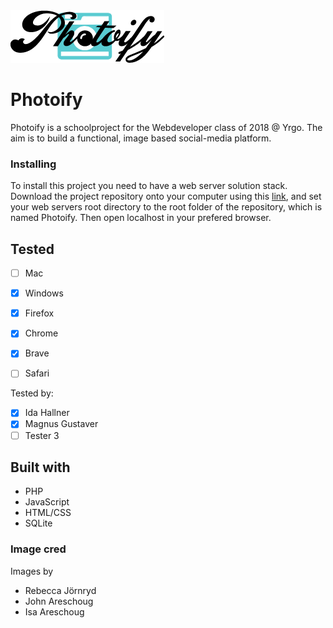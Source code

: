 <img src="https://raw.githubusercontent.com/Neyrin/Photoify/master/assets/style/images/Photoify-logo-clr.png">

# Photoify

Photoify is a schoolproject for the Webdeveloper class of 2018 @ Yrgo. The aim is to build a functional, image based social-media platform.

### Installing

To install this project you need to have a web server solution stack. Download the project repository onto your computer using this [link](https://github.com/Neyrin/Photoify.git), and set your web servers root directory to the root folder of the repository, which is named Photoify. Then open localhost in your prefered browser.

## Tested 
- [ ] Mac
- [x] Windows

- [x] Firefox
- [x] Chrome
- [x] Brave
- [ ] Safari

Tested by:
- [x] Ida Hallner
- [x] Magnus Gustaver
- [ ] Tester 3

## Built with
- PHP
- JavaScript
- HTML/CSS
- SQLite

### Image cred
Images by
- Rebecca Jörnryd
- John Areschoug
- Isa Areschoug
